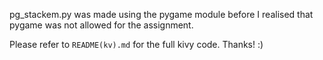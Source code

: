 pg_stackem.py was made using the pygame module before I realised that pygame was not allowed for the assignment. <br>

Please refer to `README(kv).md` for the full kivy code. Thanks! :)